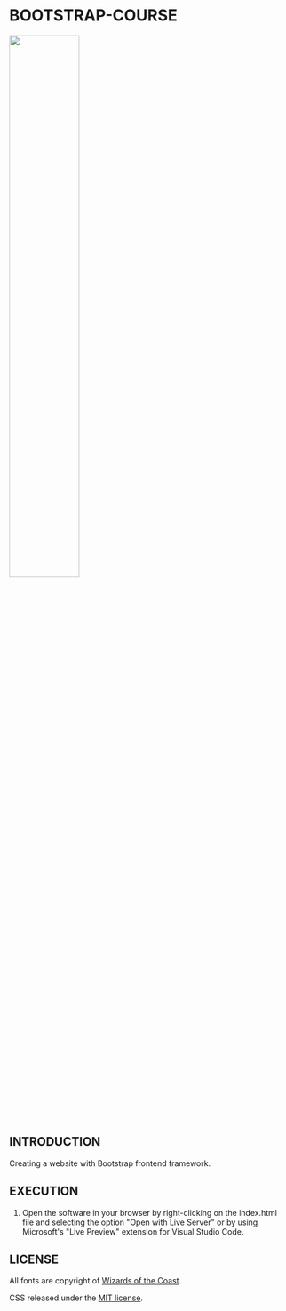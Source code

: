 # BOOTSTRAP-COURSE

<img width="50%" src="" />

## INTRODUCTION

Creating a website with Bootstrap frontend framework.

## EXECUTION

1. Open the software in your browser by right-clicking on the index.html file and selecting the option "Open with Live Server" or by using Microsoft's "Live Preview" extension for Visual Studio Code.

## LICENSE

All fonts are copyright of [Wizards of the Coast](http://magicthegathering.com).

CSS released under the [MIT license](https://github.com/Saeris/typeface-beleren-bold/blob/master/LICENSE.md).
